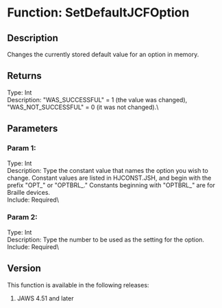 # Function: SetDefaultJCFOption

## Description

Changes the currently stored default value for an option in memory.

## Returns

Type: Int\
Description: \"WAS_SUCCESSFUL\" = 1 (the value was changed),
\"WAS_NOT_SUCCESSFUL\" = 0 (it was not changed).\

## Parameters

### Param 1:

Type: Int\
Description: Type the constant value that names the option you wish to
change. Constant values are listed in HJCONST.JSH, and begin with the
prefix \"OPT\_\" or \"OPTBRL\_.\" Constants beginning with \"OPTBRL\_\"
are for Braille devices.\
Include: Required\

### Param 2:

Type: Int\
Description: Type the number to be used as the setting for the option.\
Include: Required\

## Version

This function is available in the following releases:

1.  JAWS 4.51 and later
